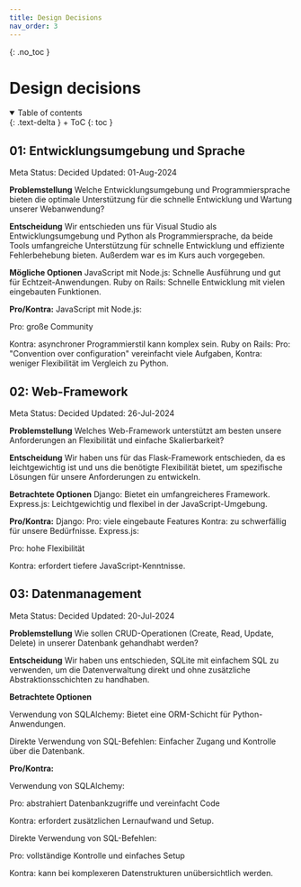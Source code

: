 ```yaml
---
title: Design Decisions
nav_order: 3
---
```




{: .no_toc }
# Design decisions

<details open markdown="block">
{: .text-delta }
<summary>Table of contents</summary>
+ ToC
{: toc }
</details>


## 01: Entwicklungsumgebung und Sprache
Meta
Status: Decided
Updated: 01-Aug-2024

**Problemstellung**
Welche Entwicklungsumgebung und Programmiersprache bieten die optimale Unterstützung für die schnelle Entwicklung und Wartung unserer Webanwendung?

**Entscheidung**
Wir entschieden uns für Visual Studio als Entwicklungsumgebung und Python als Programmiersprache, da beide Tools umfangreiche Unterstützung für schnelle Entwicklung und effiziente Fehlerbehebung bieten. Außerdem war es im Kurs auch vorgegeben.

**Mögliche Optionen**
JavaScript mit Node.js: 
Schnelle Ausführung und gut für Echtzeit-Anwendungen.
Ruby on Rails: 
Schnelle Entwicklung mit vielen eingebauten Funktionen.

**Pro/Kontra:**
JavaScript mit Node.js: 

Pro: große Community

Kontra: asynchroner Programmierstil kann komplex sein.
Ruby on Rails: Pro: "Convention over configuration" vereinfacht viele Aufgaben, Kontra: weniger Flexibilität im Vergleich zu Python.


## 02: Web-Framework
Meta
Status: Decided
Updated: 26-Jul-2024

**Problemstellung**
Welches Web-Framework unterstützt am besten unsere Anforderungen an Flexibilität und einfache Skalierbarkeit?

**Entscheidung**
Wir haben uns für das Flask-Framework entschieden, da es leichtgewichtig ist und uns die benötigte Flexibilität bietet, um spezifische Lösungen für unsere Anforderungen zu entwickeln.

**Betrachtete Optionen**
Django: Bietet ein umfangreicheres Framework.
Express.js: Leichtgewichtig und flexibel in der JavaScript-Umgebung.

**Pro/Kontra:**
Django: Pro: viele eingebaute Features
Kontra: zu schwerfällig für unsere Bedürfnisse.
Express.js: 

Pro: hohe Flexibilität

Kontra: erfordert tiefere JavaScript-Kenntnisse.


## 03: Datenmanagement
Meta
Status: Decided
Updated: 20-Jul-2024

**Problemstellung**
Wie sollen CRUD-Operationen (Create, Read, Update, Delete) in unserer Datenbank gehandhabt werden?

**Entscheidung**
Wir haben uns entschieden, SQLite mit einfachem SQL zu verwenden, um die Datenverwaltung direkt und ohne zusätzliche Abstraktionsschichten zu handhaben.

**Betrachtete Optionen**

Verwendung von SQLAlchemy: 
Bietet eine ORM-Schicht für Python-Anwendungen.

Direkte Verwendung von SQL-Befehlen: 
Einfacher Zugang und Kontrolle über die Datenbank.

**Pro/Kontra:**

Verwendung von SQLAlchemy: 

Pro: abstrahiert Datenbankzugriffe und vereinfacht Code

Kontra: erfordert zusätzlichen Lernaufwand und Setup.

Direkte Verwendung von SQL-Befehlen: 

Pro: vollständige Kontrolle und einfaches Setup

Kontra: kann bei komplexeren Datenstrukturen unübersichtlich werden.
